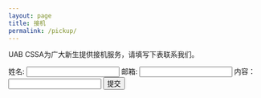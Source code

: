 ```yaml
---
layout: page
title: 接机
permalink: /pickup/
---
```


UAB CSSA为广大新生提供接机服务，请填写下表联系我们。



<form action="https://formspree.io/yulj2010@gmail.com" method="POST">
    姓名:
    <input type="text" name="name">
    邮箱:
    <input type="email" name="_replyto">
    内容：
    <input type="text" name="subject">
    <input type="submit" value="提交">
    <input type="hidden" name="_next" value="//uabcssa.github.io/pickup/" />
    <input type="hidden" name="_format" value="plain" />
    <input type="hidden" name="_language" value="zh-CN" />
</form>
